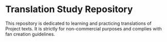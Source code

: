 <!DOCTYPE html>
<html>
<head>
    <title> Translation Study</title>
</head>
<body>
    <h1>Translation Study Repository</h1>
    <p>This repository is dedicated to learning and practicing translations of Project texts. It is strictly for non-commercial purposes and complies with fan creation guidelines.</p>
</body>
</html>
